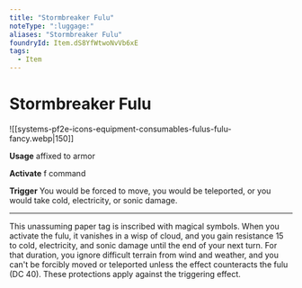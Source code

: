 ```yaml
---
title: "Stormbreaker Fulu"
noteType: ":luggage:"
aliases: "Stormbreaker Fulu"
foundryId: Item.dS8YfWtwoNvVb6xE
tags:
  - Item
---
```


# Stormbreaker Fulu
![[systems-pf2e-icons-equipment-consumables-fulus-fulu-fancy.webp|150]]

**Usage** affixed to armor

**Activate** f command

**Trigger** You would be forced to move, you would be teleported, or you would take cold, electricity, or sonic damage.

* * *

This unassuming paper tag is inscribed with magical symbols. When you activate the fulu, it vanishes in a wisp of cloud, and you gain resistance 15 to cold, electricity, and sonic damage until the end of your next turn. For that duration, you ignore difficult terrain from wind and weather, and you can't be forcibly moved or teleported unless the effect counteracts the fulu (DC 40). These protections apply against the triggering effect.


